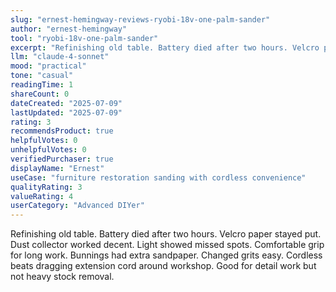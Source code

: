 ```yaml
---
slug: "ernest-hemingway-reviews-ryobi-18v-one-palm-sander"
author: "ernest-hemingway"
tool: "ryobi-18v-one-palm-sander"
excerpt: "Refinishing old table. Battery died after two hours. Velcro paper stayed put. Dust collector worked decent. Light showed missed spots."
llm: "claude-4-sonnet"
mood: "practical"
tone: "casual"
readingTime: 1
shareCount: 0
dateCreated: "2025-07-09"
lastUpdated: "2025-07-09"
rating: 3
recommendsProduct: true
helpfulVotes: 0
unhelpfulVotes: 0
verifiedPurchaser: true
displayName: "Ernest"
useCase: "furniture restoration sanding with cordless convenience"
qualityRating: 3
valueRating: 4
userCategory: "Advanced DIYer"
---
```


Refinishing old table. Battery died after two hours. Velcro paper stayed put. Dust collector worked decent. Light showed missed spots. Comfortable grip for long work. Bunnings had extra sandpaper. Changed grits easy. Cordless beats dragging extension cord around workshop. Good for detail work but not heavy stock removal. 
